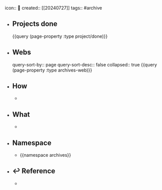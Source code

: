 icon:: 📄
created:: [[20240727]]
tags:: #archive

- ## Projects done
  {{query (page-property :type project/done)}}
- ## Webs
  query-sort-by:: page
  query-sort-desc:: false
  collapsed:: true
  {{query (page-property :type archives-web)}}
- ## How
  -
- ## What
  -
- ## Namespace
  - {{namespace archives}}
- ## ↩ Reference
  -